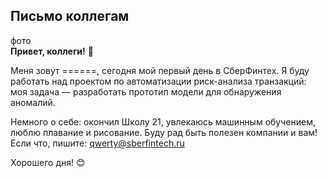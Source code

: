 ## Письмо коллегам  

фото  
**Привет, коллеги!** 👋

Меня зовут ======, сегодня мой первый день в СберФинтех. Я буду работать над проектом по автоматизации риск-анализа транзакций: моя задача — разработать прототип модели для обнаружения аномалий.

Немного о себе: окончил Школу 21, увлекаюсь машинным обучением, люблю плавание и рисование. Буду рад быть полезен компании и вам! Если что, пишите: qwerty@sberfintech.ru

Хорошего дня! 😊
